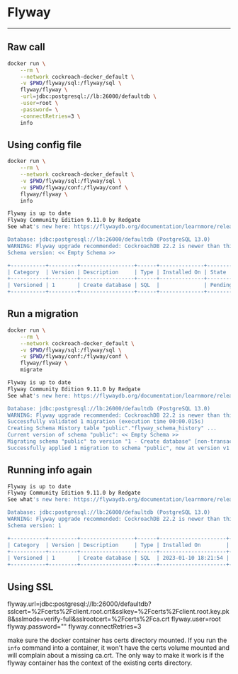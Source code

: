 # Flyway
---

## Raw call

```bash
docker run \
    --rm \
    --network cockroach-docker_default \
    -v $PWD/flyway/sql:/flyway/sql \
    flyway/flyway \
    -url=jdbc:postgresql://lb:26000/defaultdb \
    -user=root \
    -password= \
    -connectRetries=3 \
    info
```

## Using config file

```bash
docker run \
    --rm \
    --network cockroach-docker_default \
    -v $PWD/flyway/sql:/flyway/sql \
    -v $PWD/flyway/conf:/flyway/conf \
    flyway/flyway \
    info
```

```bash
Flyway is up to date
Flyway Community Edition 9.11.0 by Redgate
See what's new here: https://flywaydb.org/documentation/learnmore/releaseNotes#9.11.0

Database: jdbc:postgresql://lb:26000/defaultdb (PostgreSQL 13.0)
WARNING: Flyway upgrade recommended: CockroachDB 22.2 is newer than this version of Flyway and support has not been tested. The latest supported version of CockroachDB is 22.1.
Schema version: << Empty Schema >>

+-----------+---------+-----------------+------+--------------+---------+----------+
| Category  | Version | Description     | Type | Installed On | State   | Undoable |
+-----------+---------+-----------------+------+--------------+---------+----------+
| Versioned | 1       | Create database | SQL  |              | Pending | No       |
+-----------+---------+-----------------+------+--------------+---------+----------+
```

## Run a migration

```bash
docker run \
    --rm \
    --network cockroach-docker_default \
    -v $PWD/flyway/sql:/flyway/sql \
    -v $PWD/flyway/conf:/flyway/conf \
    flyway/flyway \
    migrate
```

```bash
Flyway is up to date
Flyway Community Edition 9.11.0 by Redgate
See what's new here: https://flywaydb.org/documentation/learnmore/releaseNotes#9.11.0

Database: jdbc:postgresql://lb:26000/defaultdb (PostgreSQL 13.0)
WARNING: Flyway upgrade recommended: CockroachDB 22.2 is newer than this version of Flyway and support has not been tested. The latest supported version of CockroachDB is 22.1.
Successfully validated 1 migration (execution time 00:00.015s)
Creating Schema History table "public"."flyway_schema_history" ...
Current version of schema "public": << Empty Schema >>
Migrating schema "public" to version "1 - Create database" [non-transactional]
Successfully applied 1 migration to schema "public", now at version v1 (execution time 00:00.100s)
```

## Running info again

```bash
Flyway is up to date
Flyway Community Edition 9.11.0 by Redgate
See what's new here: https://flywaydb.org/documentation/learnmore/releaseNotes#9.11.0

Database: jdbc:postgresql://lb:26000/defaultdb (PostgreSQL 13.0)
WARNING: Flyway upgrade recommended: CockroachDB 22.2 is newer than this version of Flyway and support has not been tested. The latest supported version of CockroachDB is 22.1.
Schema version: 1

+-----------+---------+-----------------+------+---------------------+---------+----------+
| Category  | Version | Description     | Type | Installed On        | State   | Undoable |
+-----------+---------+-----------------+------+---------------------+---------+----------+
| Versioned | 1       | Create database | SQL  | 2023-01-10 18:21:54 | Success | No       |
+-----------+---------+-----------------+------+---------------------+---------+----------+
```


## Using SSL

flyway.url=jdbc:postgresql://lb:26000/defaultdb?sslcert=%2Fcerts%2Fclient.root.crt&sslkey=%2Fcerts%2Fclient.root.key.pk8&sslmode=verify-full&sslrootcert=%2Fcerts%2Fca.crt
flyway.user=root
flyway.password=""
flyway.connectRetries=3

make sure the docker container has certs directory mounted. If you run the `info` command into a container, it won't have the certs volume mounted and will complain about a missing ca.crt. The only way to make it work is if the flyway container has the context of the existing certs directory.
